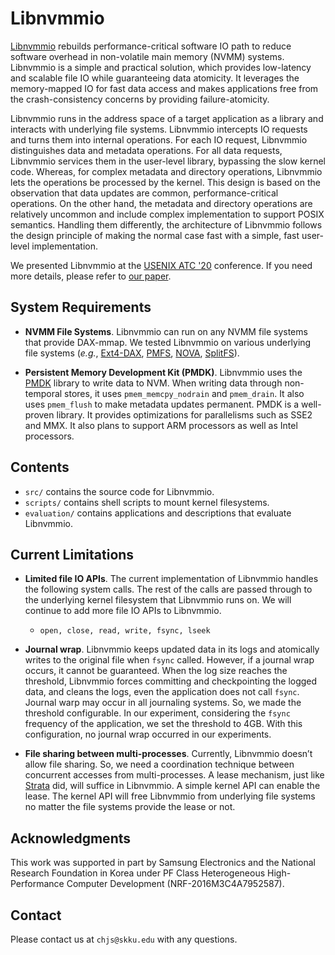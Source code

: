 # Libnvmmio

[Libnvmmio](https://github.com/chjs/libnvmmio) rebuilds performance-critical software IO path to reduce software overhead in non-volatile main memory (NVMM) systems.
Libnvmmio is a simple and practical solution, which provides low-latency and scalable file IO while guaranteeing data atomicity.
It leverages the memory-mapped IO for fast data access and makes applications free from the crash-consistency concerns by providing failure-atomicity.

Libnvmmio runs in the address space of a target application as a library and interacts with underlying file systems.
Libnvmmio intercepts IO requests and turns them into internal operations.
For each IO request, Libnvmmio distinguishes data and metadata operations.
For all data requests, Libnvmmio services them in the user-level library, bypassing the slow kernel code.
Whereas, for complex metadata and directory operations, Libnvmmio lets the operations be processed by the kernel.
This design is based on the observation that data updates are common, performance-critical operations.
On the other hand, the metadata and directory operations are relatively uncommon and include complex implementation to support POSIX semantics.
Handling them differently, the architecture of Libnvmmio follows the design principle of making the normal case fast with a simple, fast user-level implementation.

We presented Libnvmmio at the [USENIX ATC '20](https://www.usenix.org/conference/atc20/presentation/choi) conference.
If you need more details, please refer to [our paper](https://www.usenix.org/system/files/atc20-choi.pdf).

## System Requirements
* **NVMM File Systems**.
Libnvmmio can run on any NVMM file systems that provide DAX-mmap.
We tested Libnvmmio on various underlying file systems (_e.g._, [Ext4-DAX](https://www.kernel.org/doc/Documentation/filesystems/dax.txt), [PMFS](https://github.com/linux-pmfs/pmfs), [NOVA](https://github.com/NVSL/linux-nova), [SplitFS](https://github.com/utsaslab/SplitFS)).

* **Persistent Memory Development Kit (PMDK)**.
Libnvmmio uses the [PMDK](https://pmem.io/pmdk/) library to write data to NVM.
When writing data through non-temporal stores, it uses ```pmem_memcpy_nodrain``` and ```pmem_drain```.
It also uses ```pmem_flush``` to make metadata updates permanent.
PMDK is a well-proven library.
It provides optimizations for parallelisms such as SSE2 and MMX.
It also plans to support ARM processors as well as Intel processors.

## Contents
* ```src/``` contains the source code for Libnvmmio.
* ```scripts/``` contains shell scripts to mount kernel filesystems.
* ```evaluation/``` contains applications and descriptions that evaluate Libnvmmio.

## Current Limitations
* **Limited file IO APIs**.
The current implementation of Libnvmmio handles the following system calls.
The rest of the calls are passed through to the underlying kernel filesystem that Libnvmmio runs on.
We will continue to add more file IO APIs to Libnvmmio.
  * ```open, close, read, write, fsync, lseek```

* **Journal wrap**.
Libnvmmio keeps updated data in its logs and atomically writes to the original file when ```fsync``` called.
However, if a journal wrap occurs, it cannot be guaranteed.
When the log size reaches the threshold, Libnvmmio forces committing and checkpointing the logged data, and cleans the logs, even the application does not call ```fsync```.
Journal warp may occur in all journaling systems.
So, we made the threshold configurable.
In our experiment, considering the ```fsync``` frequency of the application, we set the threshold to 4GB. 
With this configuration, no journal wrap occurred in our experiments.

* **File sharing between multi-processes**.
Currently, Libnvmmio doesn’t allow file sharing.
So, we need a coordination technique between concurrent accesses from multi-processes.
A lease mechanism, just like [Strata](https://github.com/ut-osa/strata) did, will suffice in Libnvmmio.
A simple kernel API can enable the lease.
The kernel API will free Libnvmmio from underlying file systems no matter the file systems provide the lease or not.

## Acknowledgments
This work was supported in part by Samsung Electronics and the National Research Foundation in Korea under PF Class Heterogeneous High-Performance Computer Development (NRF-2016M3C4A7952587).

## Contact
Please contact us at ```chjs@skku.edu``` with any questions.
